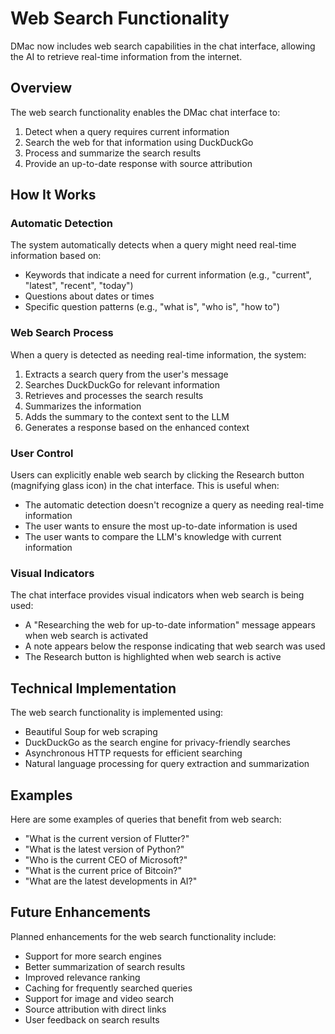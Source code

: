 # Web Search Functionality

DMac now includes web search capabilities in the chat interface, allowing the AI to retrieve real-time information from the internet.

## Overview

The web search functionality enables the DMac chat interface to:

1. Detect when a query requires current information
2. Search the web for that information using DuckDuckGo
3. Process and summarize the search results
4. Provide an up-to-date response with source attribution

## How It Works

### Automatic Detection

The system automatically detects when a query might need real-time information based on:

- Keywords that indicate a need for current information (e.g., "current", "latest", "recent", "today")
- Questions about dates or times
- Specific question patterns (e.g., "what is", "who is", "how to")

### Web Search Process

When a query is detected as needing real-time information, the system:

1. Extracts a search query from the user's message
2. Searches DuckDuckGo for relevant information
3. Retrieves and processes the search results
4. Summarizes the information
5. Adds the summary to the context sent to the LLM
6. Generates a response based on the enhanced context

### User Control

Users can explicitly enable web search by clicking the Research button (magnifying glass icon) in the chat interface. This is useful when:

- The automatic detection doesn't recognize a query as needing real-time information
- The user wants to ensure the most up-to-date information is used
- The user wants to compare the LLM's knowledge with current information

### Visual Indicators

The chat interface provides visual indicators when web search is being used:

- A "Researching the web for up-to-date information" message appears when web search is activated
- A note appears below the response indicating that web search was used
- The Research button is highlighted when web search is active

## Technical Implementation

The web search functionality is implemented using:

- Beautiful Soup for web scraping
- DuckDuckGo as the search engine for privacy-friendly searches
- Asynchronous HTTP requests for efficient searching
- Natural language processing for query extraction and summarization

## Examples

Here are some examples of queries that benefit from web search:

- "What is the current version of Flutter?"
- "What is the latest version of Python?"
- "Who is the current CEO of Microsoft?"
- "What is the current price of Bitcoin?"
- "What are the latest developments in AI?"

## Future Enhancements

Planned enhancements for the web search functionality include:

- Support for more search engines
- Better summarization of search results
- Improved relevance ranking
- Caching for frequently searched queries
- Support for image and video search
- Source attribution with direct links
- User feedback on search results

